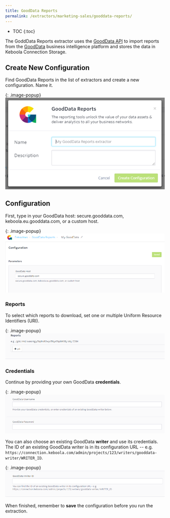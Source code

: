 ```yaml
---
title: GoodData Reports
permalink: /extractors/marketing-sales/gooddata-reports/
---
```


* TOC
{:toc}

The GoddData Reports extractor uses the [GoodData API](https://help.gooddata.com/display/doc/API+Reference) to import 
reports from the [GoodData](https://www.gooddata.com/) business intelligence platform and stores the data in Keboola Connection Storage.

## Create New Configuration
Find GoodData Reports in the list of extractors and create a new configuration. Name it.

{: .image-popup}
![Screenshot - Create configuration](/extractors/marketing-sales/gooddata-reports/01-new-configuration.png)


## Configuration
First, type in your GoodData host: secure.gooddata.com, keboola.eu.gooddata.com, or a custom host. 

{: .image-popup}
![Screenshot - GoodData Host](/extractors/marketing-sales/gooddata-reports/02-host.png)

### Reports
To select which reports to download, set one or multiple Uniform Resource Identifiers (URI).

{: .image-popup}
![Screenshot - GoodData URI](/extractors/marketing-sales/gooddata-reports/03-uri.png)

### Credentials
Continue by providing your own GoodData **credentials**. 

{: .image-popup}
![Screenshot - GoodData Credentials](/extractors/marketing-sales/gooddata-reports/04-credentials.png)

You can also choose an existing GoodData **writer** and use its credentials. The ID of an existing GoodData writer is
in its configuration URL -- e.g. `https://connection.keboola.com/admin/projects/123/writers/gooddata-writer/WRITER_ID`.

{: .image-popup}
![Screenshot - GoodData Writer Credentials](/extractors/marketing-sales/gooddata-reports/05-writer-credentials.png)

When finished, remember to **save** the configuration before you run the extraction.